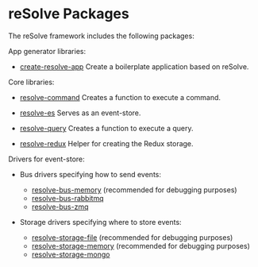 # reSolve Packages
The reSolve framework includes the following packages:

App generator libraries:
* [create-resolve-app](https://github.com/reimagined/resolve/tree/master/packages/create-resolve-app)
Create a boilerplate application based on reSolve.

Core libraries:
* [resolve-command](https://github.com/reimagined/resolve/tree/master/packages/resolve-command)
Creates a function to execute a command.

* [resolve-es](https://github.com/reimagined/resolve/tree/master/packages/resolve-es)
Serves as an event-store.

* [resolve-query](https://github.com/reimagined/resolve/tree/master/packages/resolve-query)
Creates a function to execute a query.

* [resolve-redux](https://github.com/reimagined/resolve/tree/master/packages/resolve-redux)
Helper for creating the Redux storage.

Drivers for event-store:
* Bus drivers specifying how to send events:
    * [resolve-bus-memory](https://github.com/reimagined/resolve/tree/master/packages/bus-drivers/resolve-bus-memory) (recommended for debugging purposes)
    * [resolve-bus-rabbitmq](https://github.com/reimagined/resolve/tree/master/packages/bus-drivers/resolve-bus-rabbitmq)
    * [resolve-bus-zmq](https://github.com/reimagined/resolve/tree/master/packages/bus-drivers/resolve-bus-zmq)


* Storage drivers specifying where to store events:
    * [resolve-storage-file](https://github.com/reimagined/resolve/tree/master/packages/storage-drivers/resolve-storage-file) (recommended for debugging purposes)
    * [resolve-storage-memory](https://github.com/reimagined/resolve/tree/master/packages/storage-drivers/resolve-storage-memory) (recommended for debugging purposes)
    * [resolve-storage-mongo](https://github.com/reimagined/resolve/tree/master/packages/storage-drivers/resolve-storage-mongo)
